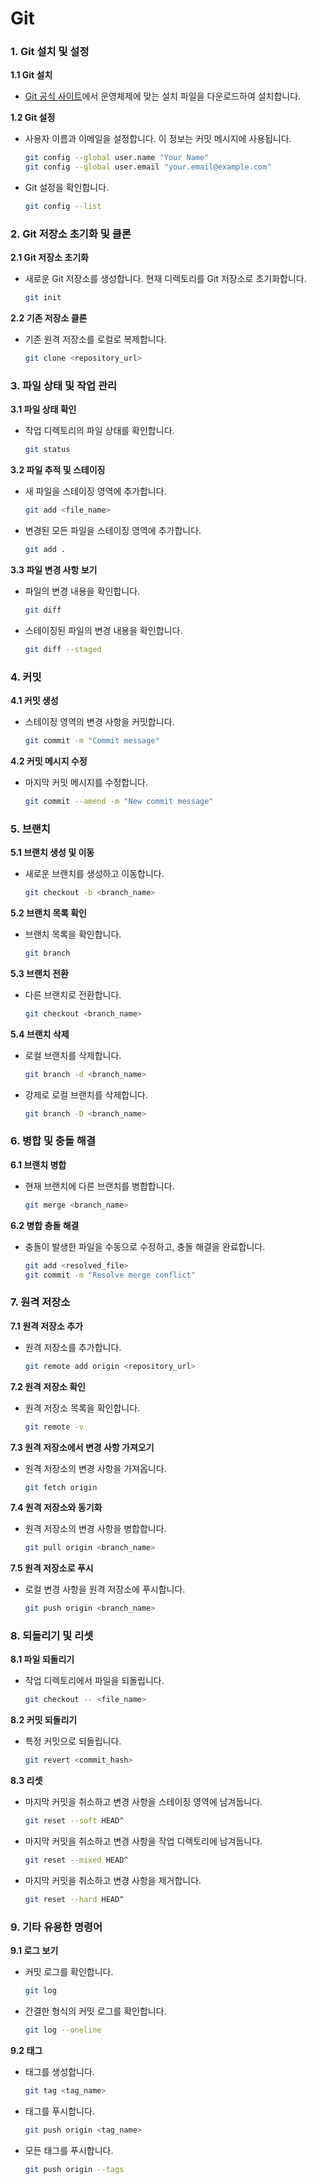 # Git

### 1. Git 설치 및 설정

**1.1 Git 설치**
- [Git 공식 사이트](https://git-scm.com/)에서 운영체제에 맞는 설치 파일을 다운로드하여 설치합니다.

**1.2 Git 설정**
- 사용자 이름과 이메일을 설정합니다. 이 정보는 커밋 메시지에 사용됩니다.
  ```bash
  git config --global user.name "Your Name"
  git config --global user.email "your.email@example.com"
  ```

- Git 설정을 확인합니다.
  ```bash
  git config --list
  ```

### 2. Git 저장소 초기화 및 클론

**2.1 Git 저장소 초기화**
- 새로운 Git 저장소를 생성합니다. 현재 디렉토리를 Git 저장소로 초기화합니다.
  ```bash
  git init
  ```

**2.2 기존 저장소 클론**
- 기존 원격 저장소를 로컬로 복제합니다.
  ```bash
  git clone <repository_url>
  ```

### 3. 파일 상태 및 작업 관리

**3.1 파일 상태 확인**
- 작업 디렉토리의 파일 상태를 확인합니다.
  ```bash
  git status
  ```

**3.2 파일 추적 및 스테이징**
- 새 파일을 스테이징 영역에 추가합니다.
  ```bash
  git add <file_name>
  ```
- 변경된 모든 파일을 스테이징 영역에 추가합니다.
  ```bash
  git add .
  ```

**3.3 파일 변경 사항 보기**
- 파일의 변경 내용을 확인합니다.
  ```bash
  git diff
  ```

- 스테이징된 파일의 변경 내용을 확인합니다.
  ```bash
  git diff --staged
  ```

### 4. 커밋

**4.1 커밋 생성**
- 스테이징 영역의 변경 사항을 커밋합니다.
  ```bash
  git commit -m "Commit message"
  ```

**4.2 커밋 메시지 수정**
- 마지막 커밋 메시지를 수정합니다.
  ```bash
  git commit --amend -m "New commit message"
  ```

### 5. 브랜치

**5.1 브랜치 생성 및 이동**
- 새로운 브랜치를 생성하고 이동합니다.
  ```bash
  git checkout -b <branch_name>
  ```

**5.2 브랜치 목록 확인**
- 브랜치 목록을 확인합니다.
  ```bash
  git branch
  ```

**5.3 브랜치 전환**
- 다른 브랜치로 전환합니다.
  ```bash
  git checkout <branch_name>
  ```

**5.4 브랜치 삭제**
- 로컬 브랜치를 삭제합니다.
  ```bash
  git branch -d <branch_name>
  ```

- 강제로 로컬 브랜치를 삭제합니다.
  ```bash
  git branch -D <branch_name>
  ```

### 6. 병합 및 충돌 해결

**6.1 브랜치 병합**
- 현재 브랜치에 다른 브랜치를 병합합니다.
  ```bash
  git merge <branch_name>
  ```

**6.2 병합 충돌 해결**
- 충돌이 발생한 파일을 수동으로 수정하고, 충돌 해결을 완료합니다.
  ```bash
  git add <resolved_file>
  git commit -m "Resolve merge conflict"
  ```

### 7. 원격 저장소

**7.1 원격 저장소 추가**
- 원격 저장소를 추가합니다.
  ```bash
  git remote add origin <repository_url>
  ```

**7.2 원격 저장소 확인**
- 원격 저장소 목록을 확인합니다.
  ```bash
  git remote -v
  ```

**7.3 원격 저장소에서 변경 사항 가져오기**
- 원격 저장소의 변경 사항을 가져옵니다.
  ```bash
  git fetch origin
  ```

**7.4 원격 저장소와 동기화**
- 원격 저장소의 변경 사항을 병합합니다.
  ```bash
  git pull origin <branch_name>
  ```

**7.5 원격 저장소로 푸시**
- 로컬 변경 사항을 원격 저장소에 푸시합니다.
  ```bash
  git push origin <branch_name>
  ```

### 8. 되돌리기 및 리셋

**8.1 파일 되돌리기**
- 작업 디렉토리에서 파일을 되돌립니다.
  ```bash
  git checkout -- <file_name>
  ```

**8.2 커밋 되돌리기**
- 특정 커밋으로 되돌립니다.
  ```bash
  git revert <commit_hash>
  ```

**8.3 리셋**
- 마지막 커밋을 취소하고 변경 사항을 스테이징 영역에 남겨둡니다.
  ```bash
  git reset --soft HEAD^
  ```

- 마지막 커밋을 취소하고 변경 사항을 작업 디렉토리에 남겨둡니다.
  ```bash
  git reset --mixed HEAD^
  ```

- 마지막 커밋을 취소하고 변경 사항을 제거합니다.
  ```bash
  git reset --hard HEAD^
  ```

### 9. 기타 유용한 명령어

**9.1 로그 보기**
- 커밋 로그를 확인합니다.
  ```bash
  git log
  ```

- 간결한 형식의 커밋 로그를 확인합니다.
  ```bash
  git log --oneline
  ```

**9.2 태그**
- 태그를 생성합니다.
  ```bash
  git tag <tag_name>
  ```

- 태그를 푸시합니다.
  ```bash
  git push origin <tag_name>
  ```

- 모든 태그를 푸시합니다.
  ```bash
  git push origin --tags
  ```
